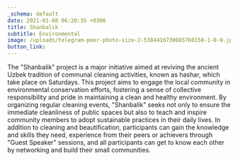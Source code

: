 ```yaml
---
_schema: default
date: 2021-01-08 06:20:35 +0300
title: Shanbalik
subtitle: Environmental
image: /uploads/telegram-peer-photo-size-2-5384416730685760150-1-0-0.jpg
button_link: 
---
```

The "Shanbalik" project is a major initiative aimed at reviving the ancient Uzbek tradition of communal cleaning activities, known as hashar, which take place on Saturdays. This project aims to engage the local community in environmental conservation efforts, fostering a sense of collective responsibility and pride in maintaining a clean and healthy environment. By organizing regular cleaning events, "Shanbalik" seeks not only to ensure the immediate cleanliness of public spaces but also to teach and inspire community members to adopt sustainable practices in their daily lives. In addition to cleaning and beautification, participants can gain the knowledge and skills they need, experience from their peers or achievers through "Guest Speaker" sessions, and all participants can get to know each other by networking and build their small communities.